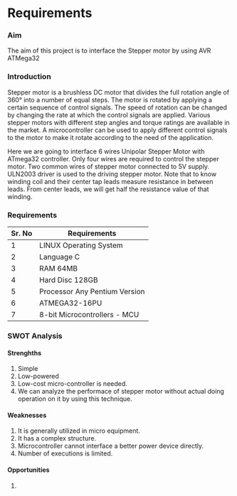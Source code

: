 # Requirements

### Aim

The aim of this project is to interface the Stepper motor by using AVR ATMega32

### Introduction

Stepper motor is a brushless DC motor that divides the full rotation angle of 360° into a number of equal steps. The motor is rotated by applying a certain sequence of control signals. The speed of rotation can be changed by changing the rate at which the control signals are applied. Various stepper motors with different step angles and torque ratings are available in the market. A microcontroller can be used to apply different control signals to the motor to make it rotate according to the need of the application.

Here we are going to interface 6 wires Unipolar Stepper Motor with ATmega32 controller.
Only four wires are required to control the stepper motor. 
Two common wires of stepper motor connected to 5V supply.
ULN2003 driver is used to the driving stepper motor.
Note that to know winding coil and their center tap leads measure resistance in between leads. From center leads, we will get half the resistance value of that winding.



### Requirements
| Sr. No | Requirements |
| ----| ------ |
| 1 | LINUX Operating System |
|2  | Language C |
|3 |RAM  64MB |
|4  |Hard Disc 128GB  |
| 5 | Processor Any Pentium Version |
|6 | ATMEGA32-16PU |
|7| 	8-bit Microcontrollers - MCU |




### SWOT Analysis
#### Strenghths
1. Simple 
2. Low-powered
3. Low-cost micro-controller is needed. 
4. We can analyze the performace of stepper motor without actual doing operation on it by using this technique.
#### Weaknesses
1. It is generally utilized in micro equipment.
2. It has a complex structure.
3. Microcontroller cannot interface a better power device directly.
4. Number of executions is limited.

#### Opportunities
1. 
